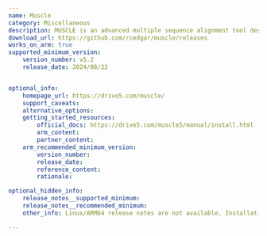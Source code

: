 ```yaml
---
name: Muscle
category: Miscellaneous
description: MUSCLE is an advanced multiple sequence alignment tool designed for high accuracy and speed in aligning nucleotide or protein sequences, widely used in bioinformatics for evolutionary and structural analysis.
download_url: https://github.com/rcedgar/muscle/releases
works_on_arm: true
supported_minimum_version:
    version_number: v5.2
    release_date: 2024/08/22


optional_info:
    homepage_url: https://drive5.com/muscle/
    support_caveats:
    alternative_options:
    getting_started_resources:
        official_docs: https://drive5.com/muscle5/manual/install.html
        arm_content:
        partner_content:
    arm_recommended_minimum_version:
        version_number:
        release_date:
        reference_content:
        rationale: 

optional_hidden_info:
    release_notes__supported_minimum: 
    release_notes__recommended_minimum:
    other_info: Linux/ARM64 release notes are not available. Installation and testing are done using tar archive [v5.2](https://github.com/rcedgar/muscle/releases/tag/v5.2). 

---
```

